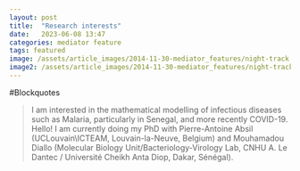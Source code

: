 ```yaml
---
layout: post
title:  "Research interests"
date:   2023-06-08 13:47
categories: mediator feature
tags: featured
image: /assets/article_images/2014-11-30-mediator_features/night-track.JPG
image2: /assets/article_images/2014-11-30-mediator_features/night-track-mobile.JPG
---
```



#Blockquotes
>I am interested in the mathematical modelling of infectious diseases such as Malaria, particularly in Senegal, and more recently COVID-19.
Hello! I am currently doing my PhD with Pierre-Antoine Absil (UCLouvain\ICTEAM, Louvain-la-Neuve, Belgium) and Mouhamadou Diallo (Molecular Biology Unit/Bacteriology-Virology Lab, CNHU A. Le Dantec / Université Cheikh Anta Diop, Dakar, Sénégal).


